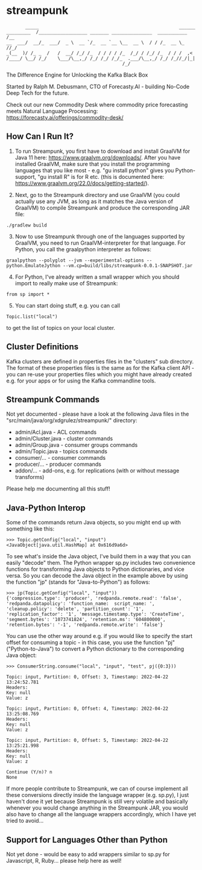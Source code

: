 # streampunk

```
       _____                                                    ______  
_________  /__________________ _______ _______________  ___________  /__
__  ___/  __/_  ___/  _ \  __ `/_  __ `__ \__  __ \  / / /_  __ \_  //_/
_(__  )/ /_ _  /   /  __/ /_/ /_  / / / / /_  /_/ / /_/ /_  / / /  ,<   
/____/ \__/ /_/    \___/\__,_/ /_/ /_/ /_/_  .___/\__,_/ /_/ /_//_/|_|  
                                           /_/
```

The Difference Engine for Unlocking the Kafka Black Box

Started by Ralph M. Debusmann, CTO of Forecasty.AI - building No-Code Deep Tech for the future.

Check out our new Commodity Desk where commodity price forecasting meets Natural Language Processing:
https://forecasty.ai/offerings/commodity-desk/

## How Can I Run It?

1. To run Streampunk, you first have to download and install GraalVM for Java 11 here: https://www.graalvm.org/downloads/. After you have installed GraalVM, make sure that you install the programming languages that you like most - e.g. "gu install python" gives you Python-support, "gu install R" is for R etc. (this is documented here: https://www.graalvm.org/22.0/docs/getting-started/).

2. Next, go to the Streampunk directory and use GraalVM (you could actually use any JVM, as long as it matches the Java version of GraalVM) to compile Streampunk and produce the corresponding JAR file:
```
./gradlew build
```

3. Now to use Streampunk through one of the languages supported by GraalVM, you need to run GraalVM-interpreter for that language. For Python, you call the graalpython interpreter as follows:
```
graalpython --polyglot --jvm --experimental-options --python.EmulateJython --vm.cp=build/libs/streampunk-0.0.1-SNAPSHOT.jar

```

4. For Python, I've already written a small wrapper which you should import to really make use of Streampunk:
```
from sp import *
```

5. You can start doing stuff, e.g. you can call
```
Topic.list("local")
```
to get the list of topics on your local cluster.

## Cluster Definitions

Kafka clusters are defined in properties files in the "clusters" sub directory. The format of these properties files is the same as for the Kafka client API - you can re-use your properties files which you might have already created e.g. for your apps or for using the Kafka commandline tools.

## Streampunk Commands

Not yet documented - please have a look at the following Java files in the "src/main/java/org/xdgrulez/streampunk/" directory:
* admin/Acl.java - ACL commands
* admin/Cluster.java - cluster commands
* admin/Group.java - consumer groups commands
* admin/Topic.java - topics commands
* consumer/... - consumer commands
* producer/... - producer commands
* addon/... - add-ons, e.g. for replications (with or without message transforms)

Please help me documenting all this stuff!

## Java-Python Interop

Some of the commands return Java objects, so you might end up with something like this:
```
>>> Topic.getConfig("local", "input")
<JavaObject[java.util.HashMap] at 0x616d9a6d>
```

To see what's inside the Java object, I've build them in a way that you can easily "decode" them. The Python wrapper sp.py includes two convenience functions for transforming Java objects to Python dictionaries, and vice versa. So you can decode the Java object in the example above by using the function "jp" (stands for "Java-to-Python") as follows:
```
>>> jp(Topic.getConfig("local", "input"))
{'compression.type': 'producer', 'redpanda.remote.read': 'false', 'redpanda.datapolicy': 'function_name:  script_name: ', 'cleanup.policy': 'delete', 'partition_count': '1', 'replication_factor': '1', 'message.timestamp.type': 'CreateTime', 'segment.bytes': '1073741824', 'retention.ms': '604800000', 'retention.bytes': '-1', 'redpanda.remote.write': 'false'}
```

You can use the other way around e.g. if you would like to specify the start offset for consuming a topic - in this case, you use the function "pj" ("Python-to-Java") to convert a Python dictionary to the corresponding Java object:
```
>>> ConsumerString.consume("local", "input", "test", pj({0:3}))

Topic: input, Partition: 0, Offset: 3, Timestamp: 2022-04-22 13:24:52.781
Headers:
Key: null
Value: z

Topic: input, Partition: 0, Offset: 4, Timestamp: 2022-04-22 13:25:08.769
Headers:
Key: null
Value: z

Topic: input, Partition: 0, Offset: 5, Timestamp: 2022-04-22 13:25:21.998
Headers:
Key: null
Value: z

Continue (Y/n)? n
None
```

If more people contribute to Streampunk, we can of course implement all these conversions directly inside the language wrapper (e.g. sp.py), I just haven't done it yet because Streampunk is still very volatile and basically whenever you would change anything in the Streampunk JAR, you would also have to change all the language wrappers accordingly, which I have yet tried to avoid...

## Support for Languages Other than Python

Not yet done - would be easy to add wrappers similar to sp.py for Javascript, R, Ruby... please help here as well!

